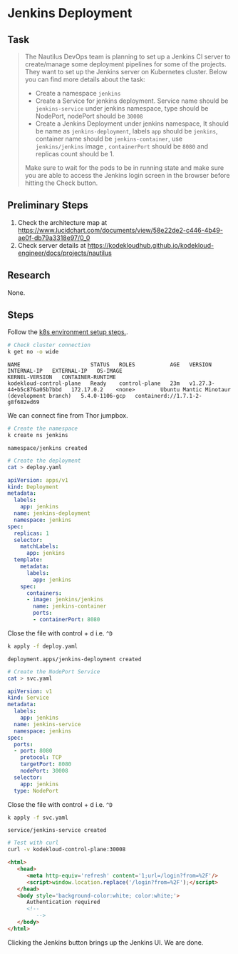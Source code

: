 # Jenkins Deployment

## Task

> The Nautilus DevOps team is planning to set up a Jenkins CI server to create/manage some deployment pipelines for some of the projects. They want to set up the Jenkins server on Kubernetes cluster. Below you can find more details about the task:
> 
> * Create a namespace `jenkins`
> * Create a Service for jenkins deployment. Service name should be `jenkins-service` under jenkins namespace, type should be NodePort, nodePort should be `30008`
> * Create a Jenkins Deployment under jenkins namespace, It should be name as `jenkins-deployment`, labels `app` should be `jenkins`, container name should be `jenkins-container`, use `jenkins/jenkins` image , `containerPort` should be `8080` and replicas count should be 1.
> 
> Make sure to wait for the pods to be in running state and make sure you are able to access the Jenkins login screen in the browser before hitting the Check button.

## Preliminary Steps

1. Check the architecture map at <https://www.lucidchart.com/documents/view/58e22de2-c446-4b49-ae0f-db79a3318e97/0_0>
2. Check server details at <https://kodekloudhub.github.io/kodekloud-engineer/docs/projects/nautilus>

## Research

None.

## Steps

Follow the [k8s environment setup steps.](setup-k8s-env.md).

```bash
# Check cluster connection
k get no -o wide
```

```
NAME                      STATUS   ROLES           AGE   VERSION                     INTERNAL-IP   EXTERNAL-IP   OS-IMAGE                                      KERNEL-VERSION   CONTAINER-RUNTIME
kodekloud-control-plane   Ready    control-plane   23m   v1.27.3-44+b5c876a05b7bbd   172.17.0.2    <none>        Ubuntu Mantic Minotaur (development branch)   5.4.0-1106-gcp   containerd://1.7.1-2-g8f682ed69
```

We can connect fine from Thor jumpbox.


```bash
# Create the namespace
k create ns jenkins
```

```
namespace/jenkins created
```

```bash
# Create the deployment
cat > deploy.yaml
```

```yaml
apiVersion: apps/v1
kind: Deployment
metadata:
  labels:
    app: jenkins
  name: jenkins-deployment
  namespace: jenkins
spec:
  replicas: 1
  selector:
    matchLabels:
      app: jenkins
  template:
    metadata:
      labels:
        app: jenkins
    spec:
      containers:
      - image: jenkins/jenkins
        name: jenkins-container
        ports:
        - containerPort: 8080
```

Close the file with control + d i.e. `^D`

```bash
k apply -f deploy.yaml
```

```
deployment.apps/jenkins-deployment created
```

```bash
# Create the NodePort Service
cat > svc.yaml
```

```yaml
apiVersion: v1
kind: Service
metadata:
  labels:
    app: jenkins
  name: jenkins-service
  namespace: jenkins
spec:
  ports:
  - port: 8080
    protocol: TCP
    targetPort: 8080
    nodePort: 30008
  selector:
    app: jenkins
  type: NodePort
```

Close the file with control + d i.e. `^D`

```bash
k apply -f svc.yaml
```

```
service/jenkins-service created
```

```bash
# Test with curl
curl -v kodekloud-control-plane:30008
```

```html
<html>
   <head>
      <meta http-equiv='refresh' content='1;url=/login?from=%2F'/>
      <script>window.location.replace('/login?from=%2F');</script>
   </head>
   <body style='background-color:white; color:white;'>
      Authentication required
      <!--
         -->
   </body>
</html>
```

Clicking the Jenkins button brings up the Jenkins UI. We are done.
